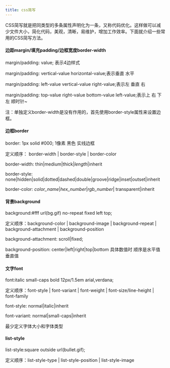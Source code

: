```yaml
---
title: css简写
---
```

CSS简写就是把同类型的多条属性声明化为一条，又称代码优化。这样做可以减少文件大小，简化代码，美观，清晰，易维护，增加工作效率。下面就介绍一些常用的CSS简写方法。

<h4>边距margin/填充padding/边框宽度border-width</h4>
margin/padding: value; 表示4边样式

margin/padding: vertical-value horizontal-value;表示垂直 水平

margin/padding: left-value vertical-value right-value;表示左 垂直 右

margin/padding: top-value right-value bottom-value left-value;表示上 右 下 左 顺时针~

注：单独定义border-width是没有作用的，首先使用border-style属性来设置边框。
<h4>边框border</h4>
border: 1px solid #000; 1像素 黑色 实线边框

定义顺序： border-width \| border-style \| border-color

border-width: thin\|medium\|thick\|<em>length</em>\|inherit

border-style: none\|hidden\|solid\|dotted\|dashed\|double\|groove\|ridge\|inset\|outset\|inherit

border-color: <em>color_name</em>\|<em>hex_number</em>\|<em>rgb_number</em>\| transparent\|inherit
<h4>背景background</h4>
background:#fff url(bg.gif) no-repeat fixed left top;

定义顺序：background-color \| background-image \| background-repeat \| background-attachment \| background-position

background-attachment: scroll\|fixed;

background-position: center\|left\|right\|top\|bottom 具体数值时 顺序是水平值 垂直值
<h4>文字font</h4>
font:italic small-caps bold 12px/1.5em arial,verdana;

定义顺序：font-style \| font-variant \| font-weight \| font-size/line-height \| font-family

font-style: normal\|italic\|inherit

font-variant: normal\|small-caps\|inherit

最少定义字体大小和字体类型
<h4>list-style</h4>
list-style:square outside url(bullet.gif);

定义顺序：list-style-type \| list-style-position \| list-style-image

